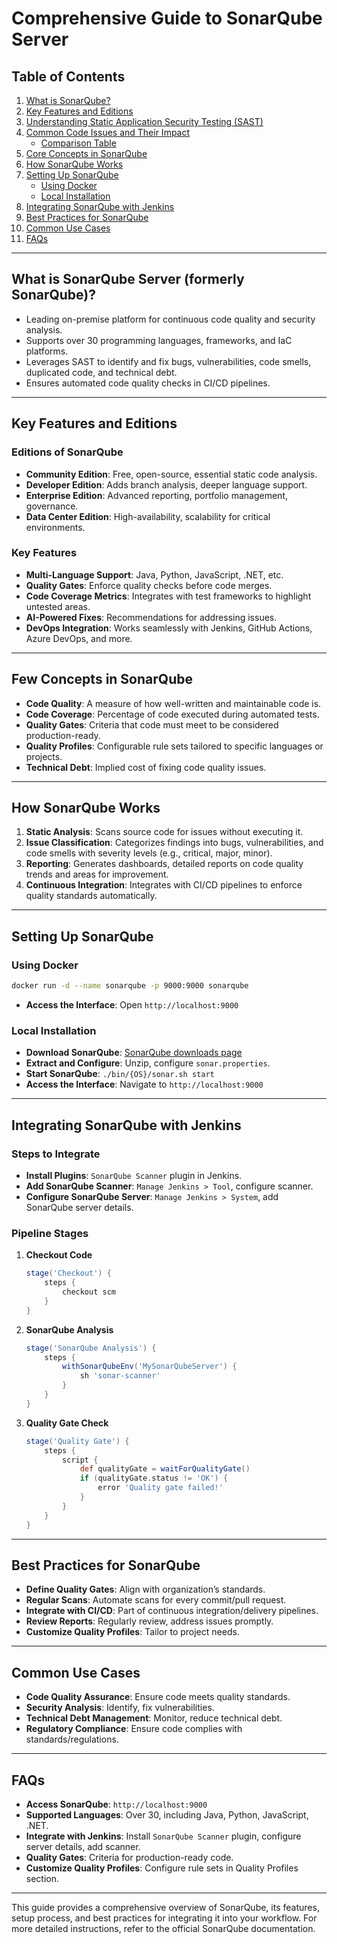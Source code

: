 # Comprehensive Guide to SonarQube Server

## Table of Contents
1. [What is SonarQube?](#what-is-sonarqube)
2. [Key Features and Editions](#key-features-and-editions)
3. [Understanding Static Application Security Testing (SAST)](#understanding-static-application-security-testing-sast)
4. [Common Code Issues and Their Impact](#common-code-issues-and-their-impact)
   - [Comparison Table](#comparison-table)
5. [Core Concepts in SonarQube](#core-concepts-in-sonarqube)
6. [How SonarQube Works](#how-sonarqube-works)
7. [Setting Up SonarQube](#setting-up-sonarqube)
   - [Using Docker](#using-docker)
   - [Local Installation](#local-installation)
8. [Integrating SonarQube with Jenkins](#integrating-sonarqube-with-jenkins)
9. [Best Practices for SonarQube](#best-practices-for-sonarqube)
10. [Common Use Cases](#common-use-cases)
11. [FAQs](#faqs)

---

## What is SonarQube Server (formerly SonarQube)?

- Leading on-premise platform for continuous code quality and security analysis.
- Supports over 30 programming languages, frameworks, and IaC platforms.
- Leverages SAST to identify and fix bugs, vulnerabilities, code smells, duplicated code, and technical debt.
- Ensures automated code quality checks in CI/CD pipelines.

---

## Key Features and Editions

### Editions of SonarQube
- **Community Edition**: Free, open-source, essential static code analysis.
- **Developer Edition**: Adds branch analysis, deeper language support.
- **Enterprise Edition**: Advanced reporting, portfolio management, governance.
- **Data Center Edition**: High-availability, scalability for critical environments.

### Key Features
- **Multi-Language Support**: Java, Python, JavaScript, .NET, etc.
- **Quality Gates**: Enforce quality checks before code merges.
- **Code Coverage Metrics**: Integrates with test frameworks to highlight untested areas.
- **AI-Powered Fixes**: Recommendations for addressing issues.
- **DevOps Integration**: Works seamlessly with Jenkins, GitHub Actions, Azure DevOps, and more.

---


## Few Concepts in SonarQube

- **Code Quality**: A measure of how well-written and maintainable code is.
- **Code Coverage**: Percentage of code executed during automated tests.
- **Quality Gates**: Criteria that code must meet to be considered production-ready.
- **Quality Profiles**: Configurable rule sets tailored to specific languages or projects.
- **Technical Debt**: Implied cost of fixing code quality issues.

---

## How SonarQube Works

1. **Static Analysis**: Scans source code for issues without executing it.
2. **Issue Classification**: Categorizes findings into bugs, vulnerabilities, and code smells with severity levels (e.g., critical, major, minor).
3. **Reporting**: Generates dashboards, detailed reports on code quality trends and areas for improvement.
4. **Continuous Integration**: Integrates with CI/CD pipelines to enforce quality standards automatically.

---

## Setting Up SonarQube

### Using Docker

```bash
docker run -d --name sonarqube -p 9000:9000 sonarqube
```
- **Access the Interface**: Open `http://localhost:9000`

### Local Installation

- **Download SonarQube**: [SonarQube downloads page](https://www.sonarsource.com/)
- **Extract and Configure**: Unzip, configure `sonar.properties`.
- **Start SonarQube**: `./bin/{OS}/sonar.sh start`
- **Access the Interface**: Navigate to `http://localhost:9000`

---

## Integrating SonarQube with Jenkins

### Steps to Integrate

- **Install Plugins**: `SonarQube Scanner` plugin in Jenkins.
- **Add SonarQube Scanner**: `Manage Jenkins > Tool`, configure scanner.
- **Configure SonarQube Server**: `Manage Jenkins > System`, add SonarQube server details.


### Pipeline Stages

1. **Checkout Code**
   ```groovy
   stage('Checkout') {
       steps {
           checkout scm
       }
   }
   ```

2. **SonarQube Analysis**
   ```groovy
   stage('SonarQube Analysis') {
       steps {
           withSonarQubeEnv('MySonarQubeServer') {
               sh 'sonar-scanner'
           }
       }
   }
   ```

3. **Quality Gate Check**
   ```groovy
   stage('Quality Gate') {
       steps {
           script {
               def qualityGate = waitForQualityGate()
               if (qualityGate.status != 'OK') {
                   error 'Quality gate failed!'
               }
           }
       }
   }
   ```

---

## Best Practices for SonarQube

- **Define Quality Gates**: Align with organization’s standards.
- **Regular Scans**: Automate scans for every commit/pull request.
- **Integrate with CI/CD**: Part of continuous integration/delivery pipelines.
- **Review Reports**: Regularly review, address issues promptly.
- **Customize Quality Profiles**: Tailor to project needs.

---

## Common Use Cases

- **Code Quality Assurance**: Ensure code meets quality standards.
- **Security Analysis**: Identify, fix vulnerabilities.
- **Technical Debt Management**: Monitor, reduce technical debt.
- **Regulatory Compliance**: Ensure code complies with standards/regulations.

---

## FAQs

- **Access SonarQube**: `http://localhost:9000`
- **Supported Languages**: Over 30, including Java, Python, JavaScript, .NET.
- **Integrate with Jenkins**: Install `SonarQube Scanner` plugin, configure server details, add scanner.
- **Quality Gates**: Criteria for production-ready code.
- **Customize Quality Profiles**: Configure rule sets in Quality Profiles section.

---

This guide provides a comprehensive overview of SonarQube, its features, setup process, and best practices for integrating it into your workflow. For more detailed instructions, refer to the official SonarQube documentation.